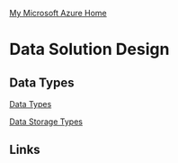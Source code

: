 [My Microsoft Azure Home](microsoft_learn_home.md) 

# Data Solution Design


## Data Types

[Data Types](azure_data_types.md)

[Data Storage Types](azure_data_storage_types.md)




## Links

